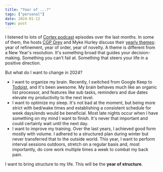 ```yaml
---
title: "Year of ...?"
tags: ["personal"]
date: 2024-01-12
type: post
---
```

I listened to lots of [Cortex podcast](https://www.youtube.com/@cortexFM) episodes over the last months. In some of them, the hosts [CGP Grey](https://www.youtube.com/@CGPGrey) and Myke Hurley discuss their [yearly themes](https://www.youtube.com/watch?v=NVGuFdX5guE): year of refinement, year of order, year of novelty. A theme is different from a New Year's resolution. It's something broad that guides your decision-making. Something you can't fail at. Something that steers your life in a positive direction.

But what do I want to change in 2024?

- I want to organize my brain. Recently, I switched from Google Keep to [Todoist](https://todoist.com/), and it's been awesome. My brain behaves much like an organic list processor, and features like sub tasks, reminders and due dates elevate my productivity to the next level.
- I want to optimize my sleep. It's not bad at the moment, but being more strict with bed/wake times and establishing a consistent schedule for week days/ends would be beneficial. Most late nights occur when I have something on my mind I want to finish. It's never that important and could certainly wait until the next day.
- I want to improve my training. Over the last years, I achieved good form mostly with volume. I adhered to a structured plan during winter but never transferred that to the outside world. This year, I want to perform interval sessions outdoors, stretch on a regular basis and, most importantly, do core work multiple times a week to combat my back pain.

I want to bring structure to my life. This will be the **year of structure**.
